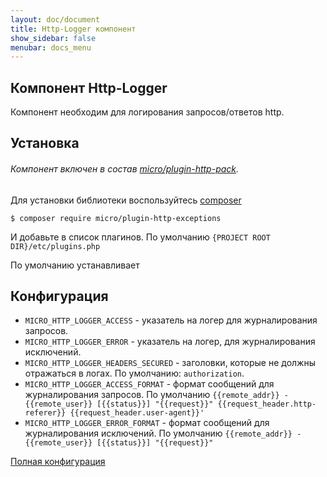 ```yaml
---
layout: doc/document
title: Http-Logger компонент
show_sidebar: false
menubar: docs_menu
---
```


## Компонент Http-Logger

Компонент необходим для логирования запросов/ответов http.

## Установка

###### Компонент включен в состав [micro/plugin-http-pack](/docs/plugins/micro/plugin-http-pack).

Для установки библиотеки воспользуйтесь [composer](https://composer.org)

```shell
$ composer require micro/plugin-http-exceptions
```

И добавьте в список плагинов. По умолчанию `{PROJECT ROOT DIR}/etc/plugins.php`

По умолчанию устанавливает 

## Конфигурация

  * `MICRO_HTTP_LOGGER_ACCESS` - указатель на логер для журналирования запросов.
  * `MICRO_HTTP_LOGGER_ERROR` - указатель на логер, для журналирования исключений.
  * `MICRO_HTTP_LOGGER_HEADERS_SECURED` - заголовки, которые не должны отражаться в логах. По умолчанию: `authorization`.
  * `MICRO_HTTP_LOGGER_ACCESS_FORMAT` - формат сообщений для журналирования запросов. По умолчанию `{{remote_addr}} - {{remote_user}} [{{status}}] "{{request}}" {{request_header.http-referer}} {{request_header.user-agent}}'`
  * `MICRO_HTTP_LOGGER_ERROR_FORMAT` - формат сообщений для журналирования исключений. По умолчанию `{{remote_addr}} - {{remote_user}} [{{status}}] "{{request}}"`

[Полная конфигурация](https://github.com/Micro-PHP/http-logger/blob/master/src/HttpLoggerPluginConfiguration.php)
